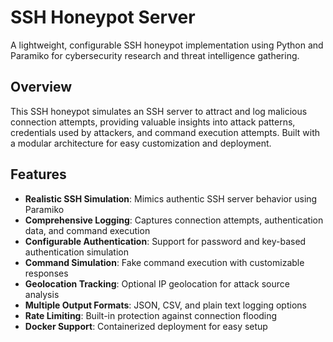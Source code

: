 # SSH Honeypot Server

A lightweight, configurable SSH honeypot implementation using Python and Paramiko for cybersecurity research and threat intelligence gathering.

## Overview

This SSH honeypot simulates an SSH server to attract and log malicious connection attempts, providing valuable insights into attack patterns, credentials used by attackers, and command execution attempts. Built with a modular architecture for easy customization and deployment.

## Features

- **Realistic SSH Simulation**: Mimics authentic SSH server behavior using Paramiko
- **Comprehensive Logging**: Captures connection attempts, authentication data, and command execution
- **Configurable Authentication**: Support for password and key-based authentication simulation
- **Command Simulation**: Fake command execution with customizable responses
- **Geolocation Tracking**: Optional IP geolocation for attack source analysis
- **Multiple Output Formats**: JSON, CSV, and plain text logging options
- **Rate Limiting**: Built-in protection against connection flooding
- **Docker Support**: Containerized deployment for easy setup